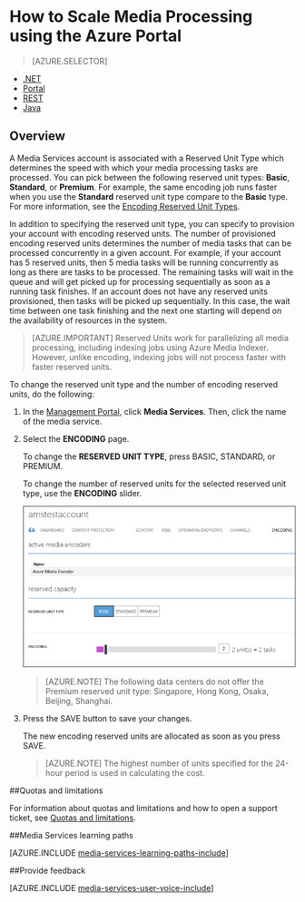 <properties
	pageTitle="How to Scale Media Processing using the Azure Portal"
	description="Learn how to scale Media Services by specifying the number of On-Demand Streaming Reserved Units and Encoding Reserved Units that you would like your account to be provisioned with."
	services="media-services"
	documentationCenter=""
	authors="juliako,milangada"
	manager="dwrede"
	editor=""/>

<tags
	ms.service="media-services"
	ms.workload="media"
	ms.tgt_pltfrm="na"
	ms.devlang="na"
	ms.topic="article"
	ms.date="10/15/2015"
	ms.author="juliako"/>


# How to Scale Media Processing using the Azure Portal

> [AZURE.SELECTOR]
- [.NET](media-services-dotnet-encoding-units.md)
- [Portal](media-services-portal-encoding-units.md)
- [REST](https://msdn.microsoft.com/library/azure/dn859236.aspx)
- [Java](https://github.com/southworkscom/azure-sdk-for-media-services-java-samples)

## Overview

A Media Services account is associated with a Reserved Unit Type which determines the speed with which your media processing tasks are processed. You can pick between the following reserved unit types: **Basic**, **Standard**, or **Premium**. For example, the same encoding job runs faster when you use the **Standard** reserved unit type compare to the **Basic** type. For more information, see the [Encoding Reserved Unit Types](http://azure.microsoft.com/blog/author/milanga).

In addition to specifying the reserved unit type, you can specify to provision your account with encoding reserved units. The number of provisioned encoding reserved units determines the number of media tasks that can be processed concurrently in a given account. For example, if your account has 5 reserved units, then 5 media tasks will be running concurrently as long as there are tasks to be processed. The remaining tasks will wait in the queue and will get picked up for processing sequentially as soon as a running task finishes. If an account does not have any reserved units provisioned, then tasks will be picked up sequentially. In this case, the wait time between one task finishing and the next one starting will depend on the availability of resources in the system.

>[AZURE.IMPORTANT] Reserved Units work for parallelizing all media processing, including indexing jobs using Azure Media Indexer.  However, unlike encoding,  indexing jobs will not process faster with faster reserved units.

To change the reserved unit type and the number of encoding reserved units, do the following:

1. In the [Management Portal](https://manage.windowsazure.com/), click **Media Services**. Then, click the name of the media service.

2. Select the **ENCODING** page.

	To change the **RESERVED UNIT TYPE**, press BASIC, STANDARD, or PREMIUM.

	To change the number of reserved units for the selected reserved unit type, use the **ENCODING** slider.


	![Processors page](./media/media-services-portal-encoding-units/media-services-encoding-scale.png)


	>[AZURE.NOTE] The following data centers do not offer the Premium reserved unit type: Singapore, Hong Kong, Osaka, Beijing, Shanghai.

3. Press the SAVE button to save your changes.

	The new encoding reserved units are allocated as soon as you press SAVE.

	>[AZURE.NOTE] The highest number of units specified for the 24-hour period is used in calculating the cost.

##Quotas and limitations

For information about quotas and limitations and how to open a support ticket, see [Quotas and limitations](media-services-quotas-and-limitations.md).



##Media Services learning paths

[AZURE.INCLUDE [media-services-learning-paths-include](../../includes/media-services-learning-paths-include.md)]

##Provide feedback

[AZURE.INCLUDE [media-services-user-voice-include](../../includes/media-services-user-voice-include.md)]
